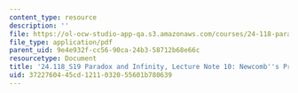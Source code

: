 ```yaml
---
content_type: resource
description: ''
file: https://ol-ocw-studio-app-qa.s3.amazonaws.com/courses/24-118-paradox-and-infinity-spring-2019/3722760445cd1211032055601b780639_MIT24_118S19_LecNote10.pdf
file_type: application/pdf
parent_uid: 9e4e932f-cc56-90ca-24b3-58712b68e66c
resourcetype: Document
title: '24.118_S19 Paradox and Infinity, Lecture Note 10: Newcomb''s Problem'
uid: 37227604-45cd-1211-0320-55601b780639
---
```

